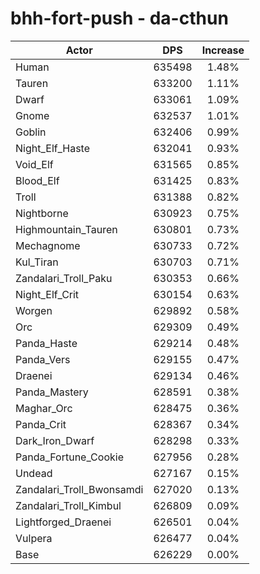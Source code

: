 # bhh-fort-push - da-cthun
| Actor | DPS | Increase |
|---|:---:|:---:|
|Human|635498|1.48%|
|Tauren|633200|1.11%|
|Dwarf|633061|1.09%|
|Gnome|632537|1.01%|
|Goblin|632406|0.99%|
|Night_Elf_Haste|632041|0.93%|
|Void_Elf|631565|0.85%|
|Blood_Elf|631425|0.83%|
|Troll|631388|0.82%|
|Nightborne|630923|0.75%|
|Highmountain_Tauren|630801|0.73%|
|Mechagnome|630733|0.72%|
|Kul_Tiran|630703|0.71%|
|Zandalari_Troll_Paku|630353|0.66%|
|Night_Elf_Crit|630154|0.63%|
|Worgen|629892|0.58%|
|Orc|629309|0.49%|
|Panda_Haste|629214|0.48%|
|Panda_Vers|629155|0.47%|
|Draenei|629134|0.46%|
|Panda_Mastery|628591|0.38%|
|Maghar_Orc|628475|0.36%|
|Panda_Crit|628367|0.34%|
|Dark_Iron_Dwarf|628298|0.33%|
|Panda_Fortune_Cookie|627956|0.28%|
|Undead|627167|0.15%|
|Zandalari_Troll_Bwonsamdi|627020|0.13%|
|Zandalari_Troll_Kimbul|626809|0.09%|
|Lightforged_Draenei|626501|0.04%|
|Vulpera|626477|0.04%|
|Base|626229|0.00%|
